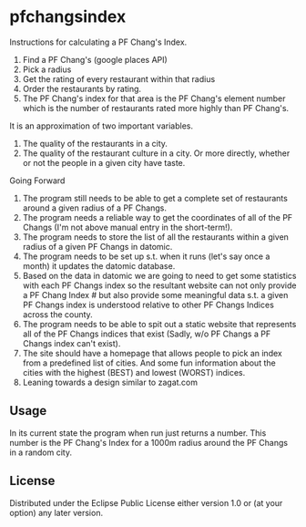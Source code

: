 # pfchangsindex

Instructions for calculating a PF Chang's Index.
 1. Find a PF Chang's (google places API) 
 2. Pick a radius
 3. Get the rating of every restaurant within that radius
 4. Order the restaurants by rating.
 5. The PF Chang's index for that area is the PF Chang's element number which is
    the number of restaurants rated more highly than PF Chang's.

It is an approximation of two important variables.
 1. The quality of the restaurants in a city.
 2. The quality of the restaurant culture in a city. Or more directly,
    whether or not the people in a given city have taste.

Going Forward
 1. The program still needs to be able to get a complete set of restaurants
    around a given radius of a PF Changs.
 2. The program needs a reliable way to get the coordinates of all of the PF
    Changs (I'm not above manual entry in the short-term!).
 3. The program needs to store the list of all the restaurants within a given
    radius of a given PF Changs in datomic.
 4. The program needs to be set up s.t. when it runs (let's say once a month)
    it updates the datomic database.
 5. Based on the data in datomic we are going to need to get some statistics
    with each PF Changs index so the resultant website can not only provide a 
    PF Chang Index # but also provide some meaningful data s.t. a given PF Changs
    index is understood relative to other PF Changs Indices across the county.
 6. The program needs to be able to spit out a static website that represents
    all of the PF Changs indices that exist (Sadly, w/o PF Changs a PF Changs
    index can't exist). 
 7. The site should have a homepage that allows people to pick an index from a
    predefined list of cities. And some fun information about the cities with the
    highest (BEST) and lowest (WORST) indices. 
 8. Leaning towards a design similar to zagat.com

## Usage
In its current state the program when run just returns a number. This number is 
the PF Chang's Index for a 1000m radius around the PF Changs in a random city.

## License

Distributed under the Eclipse Public License either version 1.0 or (at
your option) any later version.
